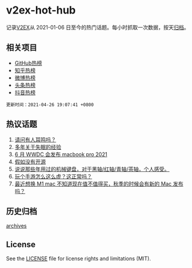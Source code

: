 # v2ex-hot-hub

 记录[V2EX](https://www.v2ex.com/)从 2021-01-06 日至今的热门话题。每小时抓取一次数据，按天[归档](archives)。
 
 ## 相关项目

- [GitHub热榜](https://github.com/snaildev/github-hot-hub)
- [知乎热榜](https://github.com/snaildev/zhihu-hot-hub)
- [微博热榜](https://github.com/snaildev/weibo-hot-hub)
- [头条热榜](https://github.com/snaildev/toutiao-hot-hub)
- [抖音热榜](https://github.com/snaildev/douyin-hot-hub)


 `更新时间：2021-04-26 19:07:41 +0800`

## 热议话题

1. [请问有人耳鸣吗？](https://www.v2ex.com/t/773320)
1. [多年关于失眠的经验](https://www.v2ex.com/t/773225)
1. [6 月 WWDC 会发布 macbook pro 2021](https://www.v2ex.com/t/773327)
1. [假如没有开源](https://www.v2ex.com/t/773246)
1. [说说那些年用过的机械键盘，对于黑轴/红轴/青轴/茶轴，个人感受。](https://www.v2ex.com/t/773337)
1. [玩个手游怎么这么虚？这正常吗？](https://www.v2ex.com/t/773271)
1. [最近想换 M1 mac 不知道现在值不值得买，秋季的时候会有新的 Mac 发布吗？](https://www.v2ex.com/t/773331)

## 历史归档

[archives](archives)

## License

See the [LICENSE](LICENSE) file for license rights and limitations (MIT).

